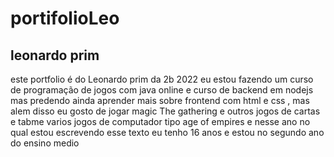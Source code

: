 # portifolioLeo
## leonardo prim 
este portfolio é do Leonardo prim da 2b 2022
eu estou fazendo um curso de programação de jogos com java online e curso de backend em nodejs mas predendo ainda aprender mais sobre frontend
com html e css , mas alem disso eu gosto de jogar magic The gathering e outros jogos de cartas e tabme varios jogos de computador tipo age of empires
e nesse ano no qual estou escrevendo esse texto eu tenho 16 anos e estou no segundo ano do ensino medio 
